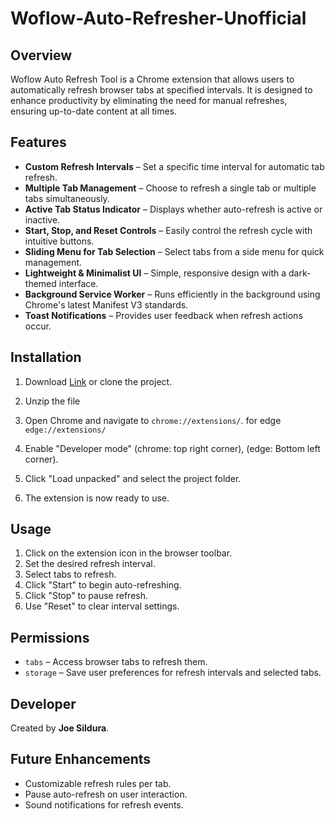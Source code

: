 # Woflow-Auto-Refresher-Unofficial

## Overview
Woflow Auto Refresh Tool is a Chrome extension that allows users to automatically refresh browser tabs at specified intervals. It is designed to enhance productivity by eliminating the need for manual refreshes, ensuring up-to-date content at all times.

## Features
- **Custom Refresh Intervals** – Set a specific time interval for automatic tab refresh.
- **Multiple Tab Management** – Choose to refresh a single tab or multiple tabs simultaneously.
- **Active Tab Status Indicator** – Displays whether auto-refresh is active or inactive.
- **Start, Stop, and Reset Controls** – Easily control the refresh cycle with intuitive buttons.
- **Sliding Menu for Tab Selection** – Select tabs from a side menu for quick management.
- **Lightweight & Minimalist UI** – Simple, responsive design with a dark-themed interface.
- **Background Service Worker** – Runs efficiently in the background using Chrome's latest Manifest V3 standards.
- **Toast Notifications** – Provides user feedback when refresh actions occur.

## Installation
1. Download [Link](https://github.com/user-attachments/files/19006284/Auto.Refresh.Tool.v1.2.zip) or clone the project.

2. Unzip the file
3. Open Chrome and navigate to `chrome://extensions/`. for edge `edge://extensions/`
4. Enable "Developer mode" (chrome: top right corner), (edge: Bottom left corner).
5. Click "Load unpacked" and select the project folder.
6. The extension is now ready to use.

## Usage
1. Click on the extension icon in the browser toolbar.
2. Set the desired refresh interval.
3. Select tabs to refresh.
4. Click "Start" to begin auto-refreshing.
5. Click "Stop" to pause refresh.
6. Use "Reset" to clear interval settings.

## Permissions
- `tabs` – Access browser tabs to refresh them.
- `storage` – Save user preferences for refresh intervals and selected tabs.

## Developer
Created by **Joe Sildura**.

## Future Enhancements
- Customizable refresh rules per tab.
- Pause auto-refresh on user interaction.
- Sound notifications for refresh events.

